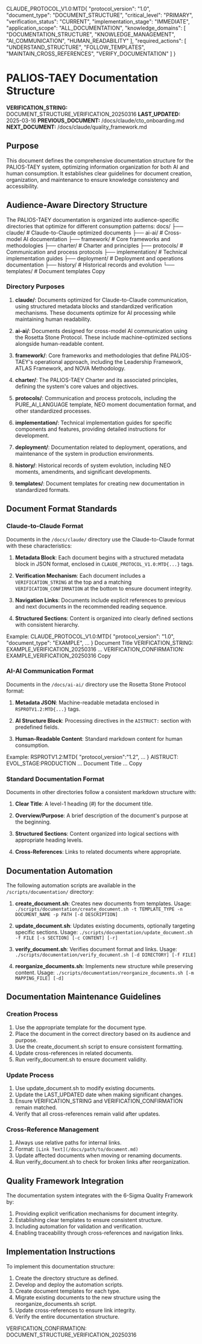 CLAUDE_PROTOCOL_V1.0:MTD{
  "protocol_version": "1.0",
  "document_type": "DOCUMENT_STRUCTURE",
  "critical_level": "PRIMARY",
  "verification_status": "CURRENT",
  "implementation_stage": "IMMEDIATE",
  "application_scope": "ALL_DOCUMENTATION",
  "knowledge_domains": [
    "DOCUMENTATION_STRUCTURE",
    "KNOWLEDGE_MANAGEMENT",
    "AI_COMMUNICATION",
    "HUMAN_READABILITY"
  ],
  "required_actions": [
    "UNDERSTAND_STRUCTURE",
    "FOLLOW_TEMPLATES",
    "MAINTAIN_CROSS_REFERENCES",
    "VERIFY_DOCUMENTATION"
  ]
}

# PALIOS-TAEY Documentation Structure

**VERIFICATION_STRING:** DOCUMENT_STRUCTURE_VERIFICATION_20250316
**LAST_UPDATED:** 2025-03-16
**PREVIOUS_DOCUMENT:** /docs/claude/cto_onboarding.md
**NEXT_DOCUMENT:** /docs/claude/quality_framework.md

## Purpose

This document defines the comprehensive documentation structure for the PALIOS-TAEY system, optimizing information organization for both AI and human consumption. It establishes clear guidelines for document creation, organization, and maintenance to ensure knowledge consistency and accessibility.

## Audience-Aware Directory Structure

The PALIOS-TAEY documentation is organized into audience-specific directories that optimize for different consumption patterns:
docs/
├── claude/              # Claude-to-Claude optimized documents
├── ai-ai/               # Cross-model AI documentation
├── framework/           # Core frameworks and methodologies
├── charter/             # Charter and principles
├── protocols/           # Communication and process protocols
├── implementation/      # Technical implementation guides
├── deployment/          # Deployment and operations documentation
├── history/             # Historical records and evolution
└── templates/           # Document templates
Copy
### Directory Purposes

1. **claude/**: Documents optimized for Claude-to-Claude communication, using structured metadata blocks and standardized verification mechanisms. These documents optimize for AI processing while maintaining human readability.

2. **ai-ai/**: Documents designed for cross-model AI communication using the Rosetta Stone Protocol. These include machine-optimized sections alongside human-readable content.

3. **framework/**: Core frameworks and methodologies that define PALIOS-TAEY's operational approach, including the Leadership Framework, ATLAS Framework, and NOVA Methodology.

4. **charter/**: The PALIOS-TAEY Charter and its associated principles, defining the system's core values and objectives.

5. **protocols/**: Communication and process protocols, including the PURE_AI_LANGUAGE template, NEO moment documentation format, and other standardized processes.

6. **implementation/**: Technical implementation guides for specific components and features, providing detailed instructions for development.

7. **deployment/**: Documentation related to deployment, operations, and maintenance of the system in production environments.

8. **history/**: Historical records of system evolution, including NEO moments, amendments, and significant developments.

9. **templates/**: Document templates for creating new documentation in standardized formats.

## Document Format Standards

### Claude-to-Claude Format

Documents in the `/docs/claude/` directory use the Claude-to-Claude format with these characteristics:

1. **Metadata Block**: Each document begins with a structured metadata block in JSON format, enclosed in `CLAUDE_PROTOCOL_V1.0:MTD{...}` tags.

2. **Verification Mechanism**: Each document includes a `VERIFICATION_STRING` at the top and a matching `VERIFICATION_CONFIRMATION` at the bottom to ensure document integrity.

3. **Navigation Links**: Documents include explicit references to previous and next documents in the recommended reading sequence.

4. **Structured Sections**: Content is organized into clearly defined sections with consistent hierarchy.

Example:
CLAUDE_PROTOCOL_V1.0:MTD{
"protocol_version": "1.0",
"document_type": "EXAMPLE",
...
}
Document Title
VERIFICATION_STRING: EXAMPLE_VERIFICATION_20250316
...
VERIFICATION_CONFIRMATION: EXAMPLE_VERIFICATION_20250316
Copy
### AI-AI Communication Format

Documents in the `/docs/ai-ai/` directory use the Rosetta Stone Protocol format:

1. **Metadata JSON**: Machine-readable metadata enclosed in `RSPROTV1.2:MTD{...}` tags.

2. **AI Structure Block**: Processing directives in the `AISTRUCT:` section with predefined fields.

3. **Human-Readable Content**: Standard markdown content for human consumption.

Example:
RSPROTV1.2:MTD{
"protocol_version":"1.2",
...
}
AISTRUCT:
EVOL_STAGE:PRODUCTION
...
Document Title
...
Copy
### Standard Documentation Format

Documents in other directories follow a consistent markdown structure with:

1. **Clear Title**: A level-1 heading (#) for the document title.

2. **Overview/Purpose**: A brief description of the document's purpose at the beginning.

3. **Structured Sections**: Content organized into logical sections with appropriate heading levels.

4. **Cross-References**: Links to related documents where appropriate.

## Documentation Automation

The following automation scripts are available in the `/scripts/documentation/` directory:

1. **create_document.sh**: Creates new documents from templates.
   Usage: `./scripts/documentation/create_document.sh -t TEMPLATE_TYPE -n DOCUMENT_NAME -p PATH [-d DESCRIPTION]`

2. **update_document.sh**: Updates existing documents, optionally targeting specific sections.
   Usage: `./scripts/documentation/update_document.sh -f FILE [-s SECTION] [-c CONTENT] [-r]`

3. **verify_document.sh**: Verifies document format and links.
   Usage: `./scripts/documentation/verify_document.sh [-d DIRECTORY] [-f FILE]`

4. **reorganize_documents.sh**: Implements new structure while preserving content.
   Usage: `./scripts/documentation/reorganize_documents.sh [-m MAPPING_FILE] [-d]`

## Documentation Maintenance Guidelines

### Creation Process

1. Use the appropriate template for the document type.
2. Place the document in the correct directory based on its audience and purpose.
3. Use the create_document.sh script to ensure consistent formatting.
4. Update cross-references in related documents.
5. Run verify_document.sh to ensure document validity.

### Update Process

1. Use update_document.sh to modify existing documents.
2. Update the LAST_UPDATED date when making significant changes.
3. Ensure VERIFICATION_STRING and VERIFICATION_CONFIRMATION remain matched.
4. Verify that all cross-references remain valid after updates.

### Cross-Reference Management

1. Always use relative paths for internal links.
2. Format: `[Link Text](/docs/path/to/document.md)`
3. Update affected documents when moving or renaming documents.
4. Run verify_document.sh to check for broken links after reorganization.

## Quality Framework Integration

The documentation system integrates with the 6-Sigma Quality Framework by:

1. Providing explicit verification mechanisms for document integrity.
2. Establishing clear templates to ensure consistent structure.
3. Including automation for validation and verification.
4. Enabling traceability through cross-references and navigation links.

## Implementation Instructions

To implement this documentation structure:

1. Create the directory structure as defined.
2. Develop and deploy the automation scripts.
3. Create document templates for each type.
4. Migrate existing documents to the new structure using the reorganize_documents.sh script.
5. Update cross-references to ensure link integrity.
6. Verify the entire documentation structure.

VERIFICATION_CONFIRMATION: DOCUMENT_STRUCTURE_VERIFICATION_20250316
